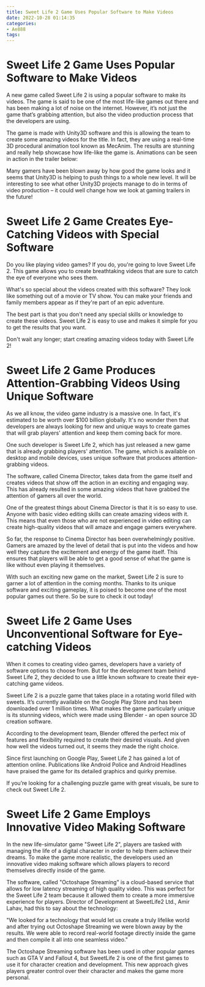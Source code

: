 ```yaml
---
title: Sweet Life 2 Game Uses Popular Software to Make Videos 
date: 2022-10-28 01:14:35
categories:
- Ae888
tags:
---
```



#  Sweet Life 2 Game Uses Popular Software to Make Videos 

A new game called Sweet Life 2 is using a popular software to make its videos. The game is said to be one of the most life-like games out there and has been making a lot of noise on the internet. However, it’s not just the game that’s grabbing attention, but also the video production process that the developers are using. 

The game is made with Unity3D software and this is allowing the team to create some amazing videos for the title. In fact, they are using a real-time 3D procedural animation tool known as MecAnim. The results are stunning and really help showcase how life-like the game is. Animations can be seen in action in the trailer below: 

Many gamers have been blown away by how good the game looks and it seems that Unity3D is helping to push things to a whole new level. It will be interesting to see what other Unity3D projects manage to do in terms of video production – it could well change how we look at gaming trailers in the future!

#  Sweet Life 2 Game Creates Eye-Catching Videos with Special Software 

Do you like playing video games? If you do, you're going to love Sweet Life 2. This game allows you to create breathtaking videos that are sure to catch the eye of everyone who sees them. 

What's so special about the videos created with this software? They look like something out of a movie or TV show. You can make your friends and family members appear as if they're part of an epic adventure. 

The best part is that you don't need any special skills or knowledge to create these videos. Sweet Life 2 is easy to use and makes it simple for you to get the results that you want. 

Don't wait any longer; start creating amazing videos today with Sweet Life 2!

#  Sweet Life 2 Game Produces Attention-Grabbing Videos Using Unique Software 

As we all know, the video game industry is a massive one. In fact, it's estimated to be worth over $100 billion globally. It's no wonder then that developers are always looking for new and unique ways to create games that will grab players' attention and keep them coming back for more.

One such developer is Sweet Life 2, which has just released a new game that is already grabbing players' attention. The game, which is available on desktop and mobile devices, uses unique software that produces attention-grabbing videos.

The software, called Cinema Director, takes data from the game itself and creates videos that show off the action in an exciting and engaging way. This has already resulted in some amazing videos that have grabbed the attention of gamers all over the world.

One of the greatest things about Cinema Director is that it is so easy to use. Anyone with basic video editing skills can create amazing videos with it. This means that even those who are not experienced in video editing can create high-quality videos that will amaze and engage gamers everywhere.

So far, the response to Cinema Director has been overwhelmingly positive. Gamers are amazed by the level of detail that is put into the videos and how well they capture the excitement and energy of the game itself. This ensures that players will be able to get a good sense of what the game is like without even playing it themselves.

With such an exciting new game on the market, Sweet Life 2 is sure to garner a lot of attention in the coming months. Thanks to its unique software and exciting gameplay, it is poised to become one of the most popular games out there. So be sure to check it out today!

#  Sweet Life 2 Game Uses Unconventional Software for Eye-catching Videos 

When it comes to creating video games, developers have a variety of software options to choose from. But for the development team behind Sweet Life 2, they decided to use a little known software to create their eye-catching game videos.

Sweet Life 2 is a puzzle game that takes place in a rotating world filled with sweets. It’s currently available on the Google Play Store and has been downloaded over 1 million times. What makes the game particularly unique is its stunning videos, which were made using Blender - an open source 3D creation software.

According to the development team, Blender offered the perfect mix of features and flexibility required to create their desired visuals. And given how well the videos turned out, it seems they made the right choice. 

Since first launching on Google Play, Sweet Life 2 has gained a lot of attention online. Publications like Android Police and Android Headlines have praised the game for its detailed graphics and quirky premise. 

If you’re looking for a challenging puzzle game with great visuals, be sure to check out Sweet Life 2.

#  Sweet Life 2 Game Employs Innovative Video Making Software

In the new life-simulator game "Sweet Life 2", players are tasked with managing the life of a digital character in order to help them achieve their dreams. To make the game more realistic, the developers used an innovative video making software which allows players to record themselves directly inside of the game.

The software, called "Octoshape Streaming" is a cloud-based service that allows for low latency streaming of high quality video. This was perfect for the Sweet Life 2 team because it allowed them to create a more immersive experience for players. Director of Development at SweetLife2 Ltd., Amir Lahav, had this to say about the technology:

"We looked for a technology that would let us create a truly lifelike world and after trying out Octoshape Streaming we were blown away by the results. We were able to record real-world footage directly inside the game and then compile it all into one seamless video."

The Octoshape Streaming software has been used in other popular games such as GTA V and Fallout 4, but SweetLife 2 is one of the first games to use it for character creation and development. This new approach gives players greater control over their character and makes the game more personal.